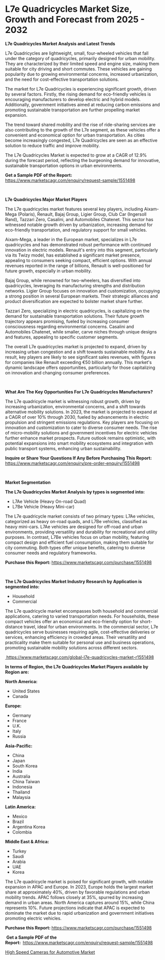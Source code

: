 <p><h1>L7e Quadricycles Market Size, Growth and Forecast from 2025 - 2032</h1></p><p><strong>L7e Quadricycles Market Analysis and Latest Trends</strong></p>
<p><p>L7e Quadricycles are lightweight, small, four-wheeled vehicles that fall under the category of quadricycles, primarily designed for urban mobility. They are characterized by their limited speed and engine size, making them suitable for city driving and short commutes. These vehicles are gaining popularity due to growing environmental concerns, increased urbanization, and the need for cost-effective transportation solutions.</p><p>The market for L7e Quadricycles is experiencing significant growth, driven by several factors. Firstly, the rising demand for eco-friendly vehicles is encouraging manufacturers to develop electric and hybrid models. Additionally, government initiatives aimed at reducing carbon emissions and promoting sustainable transportation are further propelling market expansion.</p><p>The trend toward shared mobility and the rise of ride-sharing services are also contributing to the growth of the L7e segment, as these vehicles offer a convenient and economical option for urban transportation. As cities become increasingly congested, L7e Quadricycles are seen as an effective solution to reduce traffic and improve mobility.</p><p>The L7e Quadricycles Market is expected to grow at a CAGR of 12.9% during the forecast period, reflecting the burgeoning demand for innovative, sustainable transportation options in urban environments.</p></p>
<p><strong>Get a Sample PDF of the Report:&nbsp;</strong> <a href="https://www.marketscagr.com/enquiry/request-sample/1551498?utm_campaign=2480&utm_medium=2&utm_source=Github&utm_content=ia&utm_term=30032025&utm_id=l7e-quadricycles">https://www.marketscagr.com/enquiry/request-sample/1551498</a></p>
<p>&nbsp;</p>
<p><strong>L7e Quadricycles Major Market Players</strong></p>
<p><p>The L7e quadricycles market features several key players, including Aixam-Mega (Polaris), Renault, Bajaj Group, Ligier Group, Club Car (Ingersoll Rand), Tazzari Zero, Casalini, and Automobiles Chatenet. This sector has witnessed notable growth driven by urbanization, increasing demand for eco-friendly transportation, and regulatory support for small vehicles.</p><p>Aixam-Mega, a leader in the European market, specializes in L7e quadricycles and has demonstrated robust performance with continued innovation in electric models. Renault's entry into this segment, particularly via its Twizy model, has established a significant market presence, appealing to consumers seeking compact, efficient options. With annual revenues reported in the range of billions, Renault is well-positioned for future growth, especially in urban mobility.</p><p>Bajaj Group, while renowned for two-wheelers, has diversified into quadricycles, leveraging its manufacturing strengths and distribution networks. Ligier Group focuses on innovation and customization, occupying a strong position in several European markets. Their strategic alliances and product diversification are expected to bolster market share further.</p><p>Tazzari Zero, specializing in electric quadricycles, is capitalizing on the demand for sustainable transportation solutions. Their future growth trajectory appears promising, fueled by increasing consumer consciousness regarding environmental concerns. Casalini and Automobiles Chatenet, while smaller, carve niches through unique designs and features, appealing to specific customer segments.</p><p>The overall L7e quadricycles market is projected to expand, driven by increasing urban congestion and a shift towards sustainable mobility. As a result, key players are likely to see significant sales revenues, with figures for companies like Renault exceeding €50 billion annually. This market's dynamic landscape offers opportunities, particularly for those capitalizing on innovation and changing consumer preferences.</p></p>
<p>&nbsp;</p>
<p><strong>What Are The Key Opportunities For L7e Quadricycles Manufacturers?</strong></p>
<p><p>The L7e quadricycle market is witnessing robust growth, driven by increasing urbanization, environmental concerns, and a shift towards alternative mobility solutions. In 2023, the market is projected to expand at a CAGR of over 10% through 2030, fueled by advancements in electric propulsion and stringent emissions regulations. Key players are focusing on innovation and customization to cater to diverse consumer needs. The rise of micro-mobility solutions and government incentives for electric vehicles further enhance market prospects. Future outlook remains optimistic, with potential expansions into smart mobility ecosystems and integration with public transport systems, enhancing urban sustainability.</p></p>
<p><strong>Inquire or Share Your Questions If Any Before Purchasing This Report:</strong> <a href="https://www.marketscagr.com/enquiry/pre-order-enquiry/1551498?utm_campaign=2480&utm_medium=2&utm_source=Github&utm_content=ia&utm_term=30032025&utm_id=l7e-quadricycles">https://www.marketscagr.com/enquiry/pre-order-enquiry/1551498</a></p>
<p>&nbsp;</p>
<p><strong>Market Segmentation</strong></p>
<p><strong>The L7e Quadricycles Market Analysis by types is segmented into:</strong></p>
<p><ul><li>L7Ae Vehicle (Heavy On-road Quad)</li><li>L7Be Vehicle (Heavy Mini-car)</li></ul></p>
<p><p>The L7e quadricycle market consists of two primary types: L7Ae vehicles, categorized as heavy on-road quads, and L7Be vehicles, classified as heavy mini-cars. L7Ae vehicles are designed for off-road and urban environments, providing versatility and durability for recreational and utility purposes. In contrast, L7Be vehicles focus on urban mobility, featuring compact design and efficient fuel consumption, making them suitable for city commuting. Both types offer unique benefits, catering to diverse consumer needs and regulatory frameworks.</p></p>
<p><strong>Purchase this Report:&nbsp;</strong><a href="https://www.marketscagr.com/purchase/1551498?utm_campaign=2480&utm_medium=2&utm_source=Github&utm_content=ia&utm_term=30032025&utm_id=l7e-quadricycles">https://www.marketscagr.com/purchase/1551498</a></p>
<p>&nbsp;</p>
<p><strong>The L7e Quadricycles Market Industry Research by Application is segmented into:</strong></p>
<p><ul><li>Household</li><li>Commercial</li></ul></p>
<p><p>The L7e quadricycle market encompasses both household and commercial applications, catering to varied transportation needs. For households, these compact vehicles offer an economical and eco-friendly option for short-distance travel, ideal for urban environments. In the commercial sector, L7e quadricycles serve businesses requiring agile, cost-effective deliveries or services, enhancing efficiency in crowded areas. Their versatility and practicality make them suitable for personal use and business operations, promoting sustainable mobility solutions across different sectors.</p></p>
<p><a href="https://www.marketscagr.com/global-l7e-quadricycles-market-r1551498?utm_campaign=2480&utm_medium=2&utm_source=Github&utm_content=ia&utm_term=30032025&utm_id=l7e-quadricycles">&nbsp;https://www.marketscagr.com/global-l7e-quadricycles-market-r1551498</a></p>
<p><strong>In terms of Region, the L7e Quadricycles Market Players available by Region are:</strong></p>
<p>
    <p> <strong> North America: </strong>
        <ul>
            <li>United States</li>
            <li>Canada</li>
        </ul>
        </p> 
    <p> <strong> Europe: </strong>
        <ul>
            <li>Germany</li>
            <li>France</li>
            <li>U.K.</li>
            <li>Italy</li>
            <li>Russia</li>
        </ul>
        </p> 
    <p> <strong> Asia-Pacific: </strong>
        <ul>
            <li>China</li>
            <li>Japan</li>
            <li>South Korea</li>
            <li>India</li>
            <li>Australia</li>
            <li>China Taiwan</li>
            <li>Indonesia</li>
            <li>Thailand</li>
            <li>Malaysia</li>
        </ul>
        </p> 
    <p> <strong> Latin America: </strong>
        <ul>
            <li>Mexico</li>
            <li>Brazil</li>
            <li>Argentina Korea</li>
            <li>Colombia</li>
        </ul>
        </p> 
    <p> <strong> Middle East & Africa: </strong>
        <ul>
            <li>Turkey</li>
            <li>Saudi</li>
            <li>Arabia</li>
            <li>UAE</li>
            <li>Korea</li>
        </ul>
    </p>
    </p>
<p><p>The L7e quadricycle market is poised for significant growth, with notable expansion in APAC and Europe. In 2023, Europe holds the largest market share at approximately 40%, driven by favorable regulations and urban mobility trends. APAC follows closely at 35%, spurred by increasing demand in urban areas. North America captures around 15%, while China represents 10%. Future projections indicate that APAC is expected to dominate the market due to rapid urbanization and government initiatives promoting electric vehicles.</p></p>
<p><strong>Purchase this Report: </strong><a href="https://www.marketscagr.com/purchase/1551498?utm_campaign=2480&utm_medium=2&utm_source=Github&utm_content=ia&utm_term=30032025&utm_id=l7e-quadricycles">https://www.marketscagr.com/purchase/1551498</a></p>
<p>&nbsp;<strong>Get a Sample PDF of the Report:&nbsp;&nbsp;</strong><a href="https://www.marketscagr.com/enquiry/request-sample/1551498?utm_campaign=2480&utm_medium=2&utm_source=Github&utm_content=ia&utm_term=30032025&utm_id=l7e-quadricycles">https://www.marketscagr.com/enquiry/request-sample/1551498</a></p>
<p><strong></strong></p>
<p><p><a href="https://github.com/pelahotayabe/Market-Research-Report-List-1/blob/main/high-speed-cameras-for-automotive-market.md?utm_campaign=2480&utm_medium=2&utm_source=Github&utm_content=ia&utm_term=30032025&utm_id=l7e-quadricycles">High Speed Cameras for Automotive Market</a></p></p>